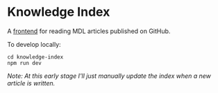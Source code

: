 # Knowledge Index
A [frontend](https://knowledge.lukadover.com) for reading MDL articles published on GitHub.

To develop locally:
```
cd knowledge-index
npm run dev
```


_Note: At this early stage I'll just manually update the index when a new article is written._  
